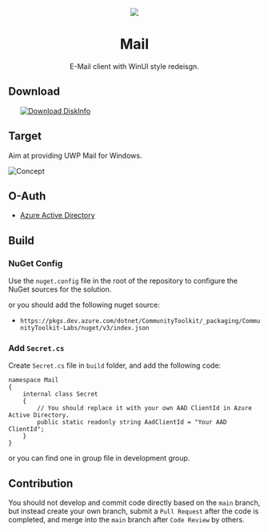 <p align="center">
    <img src="https://user-images.githubusercontent.com/6630660/217154573-9489676a-b34b-4523-aba4-05cd9ed81f97.png" alter="Mail Icon" align="center"/>
    <h1 align="center">Mail</h1>
    <p align="center">E-Mail client with WinUI style redeisgn.</p>
</p>

## Download
<a style="margin-left:24px" href="https://www.microsoft.com/store/productId/9NVMM1QDW3QB">
    <picture>
        <source media="(prefers-color-scheme: dark)" srcset="https://get.microsoft.com/images/en-us%20light.svg" />
        <source media="(prefers-color-scheme: light)" srcset="https://get.microsoft.com/images/en-us%20dark.svg" />
        <img style="vertical-align:middle" src="https://get.microsoft.com/images/en-us%20dark.svg" alt="Download DiskInfo" />
    </picture>
</a>

## Target

Aim at providing UWP Mail for Windows.

![Concept](https://user-images.githubusercontent.com/6630660/222345692-16ca601a-9e86-4d81-a3f4-3c4773e31b88.png)

## O-Auth
- [Azure Active Directory](https://github.com/DiskTools/Mail/tree/GraphAuth)

## Build

### NuGet Config

Use the `nuget.config` file in the root of the repository to configure the NuGet sources for the solution.

or you should add the following nuget source:

* `https://pkgs.dev.azure.com/dotnet/CommunityToolkit/_packaging/CommunityToolkit-Labs/nuget/v3/index.json`

### Add `Secret.cs` 

Create `Secret.cs` file in `build` folder, and add the following code:

```
namespace Mail
{
    internal class Secret
    {
        // You should replace it with your own AAD ClientId in Azure Active Directory.
        public static readonly string AadClientId = "Your AAD ClientId";
    }
}

```

or you can find one in group file in development group.


## Contribution

You should not develop and commit code directly based on the `main` branch, but instead create your own branch, submit a `Pull Request` after the code is completed, and merge into the `main` branch after `Code Review` by others.

